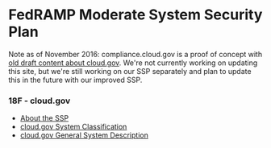 # FedRAMP Moderate System Security Plan

Note as of November 2016: compliance.cloud.gov is a proof of concept with [old draft content about cloud.gov](https://github.com/18F/cg-compliance#whats-in-this-repository). We're not currently working on updating this site, but we're still working on our SSP separately and plan to update this in the future with our improved SSP.

### 18F - cloud.gov  

* [About the SSP](system_documentation/about-the-ssp.md)
* [cloud.gov System Classification](system_documentation/system-data.md)
* [cloud.gov General System Description](system_documentation/system-description.md)  
